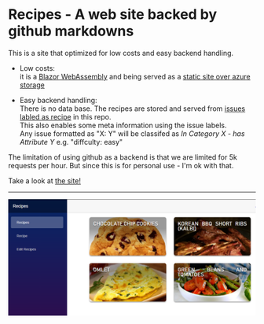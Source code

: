 # Recipes - A web site backed by github markdowns

This is a site that optimized for low costs and easy backend handling.  
- Low costs:   
   it is a [Blazor WebAssembly](https://devblogs.microsoft.com/aspnet/blazor-webassembly-3-2-0-now-available/) and being served as a [static site over azure storage](https://docs.microsoft.com/en-us/azure/storage/blobs/storage-blob-static-website)

- Easy backend handling:  
   There is no data base. The recipes are stored and served from [issues labled as recipe](https://github.com/turner11/Recipes/issues?q=label%3Arecipe+) in this repo.  
   This also enables some meta information using the issue labels.  
   Any issue formatted as "X: Y" will be classifed as _In Category X - has Attribute Y_ e.g. "diffculty: easy"
   
 The limitation of using github as a backend is that we are limited for 5k requests per hour. But since this is for personal use - I'm ok with that.  
 
 
 Take a look at [the site!](https://recipessite.z20.web.core.windows.net/)
 
 ---
 
 
![site example image](site_image.png)
